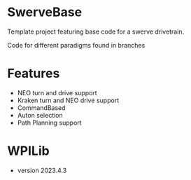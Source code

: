 # SwerveBase
Template project featuring base code for a swerve drivetrain.

Code for different paradigms found in branches

# Features
- NEO turn and drive support
- Kraken turn and NEO drive support
- CommandBased
- Auton selection 
- Path Planning support

# WPILib
- version 2023.4.3